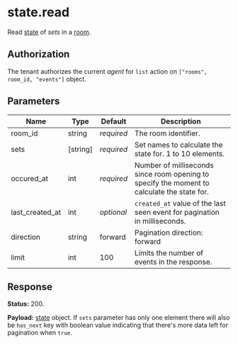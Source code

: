 # state.read

Read [state](../state.md#state) of _sets_ in a [room](../room.md#room).

## Authorization

The tenant authorizes the current _agent_ for `list` action on
`["rooms", room_id, "events"]` object.

## Parameters

Name            | Type     | Default    | Description
--------------- | -------- | ---------- | -------------------------------------------------------
room_id         | string   | _required_ | The room identifier.
sets            | [string] | _required_ | Set names to calculate the state for. 1 to 10 elements.
occured_at      | int      | _required_ | Number of milliseconds since room opening to specify the moment to calculate the state for.
last_created_at | int      | _optional_ | `created_at` value of the last seen event for pagination in milliseconds.
direction       | string   |    forward | Pagination direction: forward | backward.
limit           | int      |        100 | Limits the number of events in the response.

## Response

**Status:** 200.

**Payload:** [state](../state.md#state) object. If `sets` parameter has only one element there will
also be `has_next` key with boolean value indicating that there's more data left for pagination
when `true`.
